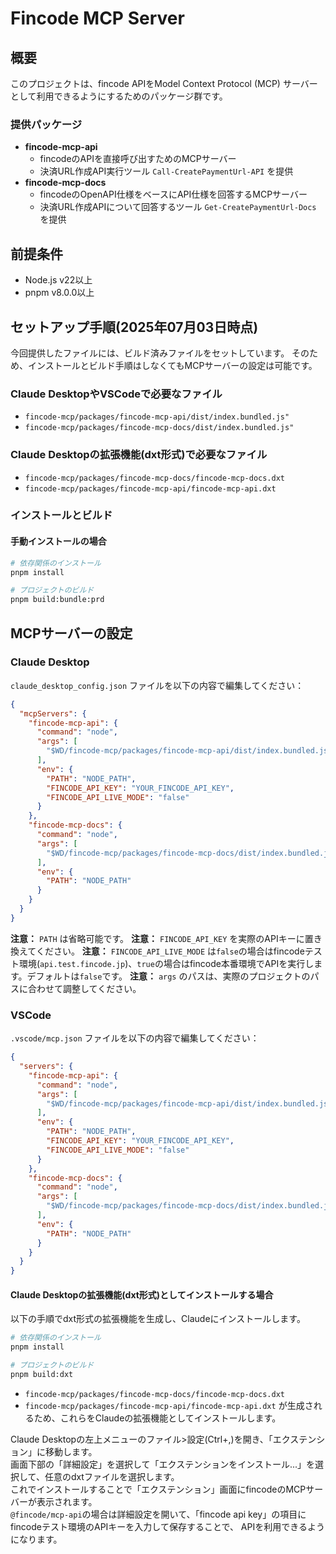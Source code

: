 
# Fincode MCP Server

## 概要

このプロジェクトは、fincode APIをModel Context Protocol (MCP) サーバーとして利用できるようにするためのパッケージ群です。

### 提供パッケージ

- **fincode-mcp-api**
  - fincodeのAPIを直接呼び出すためのMCPサーバー
  - 決済URL作成API実行ツール `Call-CreatePaymentUrl-API` を提供
- **fincode-mcp-docs**
  - fincodeのOpenAPI仕様をベースにAPI仕様を回答するMCPサーバー
  - 決済URL作成APIについて回答するツール `Get-CreatePaymentUrl-Docs` を提供

## 前提条件

- Node.js v22以上
- pnpm v8.0.0以上

## セットアップ手順(2025年07月03日時点)
今回提供したファイルには、ビルド済みファイルをセットしています。
そのため、インストールとビルド手順はしなくてもMCPサーバーの設定は可能です。

### Claude DesktopやVSCodeで必要なファイル

- `fincode-mcp/packages/fincode-mcp-api/dist/index.bundled.js"`
- `fincode-mcp/packages/fincode-mcp-docs/dist/index.bundled.js"`

### Claude Desktopの拡張機能(dxt形式)で必要なファイル
- `fincode-mcp/packages/fincode-mcp-docs/fincode-mcp-docs.dxt`
- `fincode-mcp/packages/fincode-mcp-api/fincode-mcp-api.dxt`

### インストールとビルド

#### 手動インストールの場合

```bash
# 依存関係のインストール
pnpm install

# プロジェクトのビルド
pnpm build:bundle:prd
```


## MCPサーバーの設定

### Claude Desktop

`claude_desktop_config.json` ファイルを以下の内容で編集してください：

```json
{
  "mcpServers": {
    "fincode-mcp-api": {
      "command": "node",
      "args": [
        "$WD/fincode-mcp/packages/fincode-mcp-api/dist/index.bundled.js",
      ],
      "env": {
        "PATH": "NODE_PATH",
        "FINCODE_API_KEY": "YOUR_FINCODE_API_KEY",
        "FINCODE_API_LIVE_MODE": "false"
      }
    },
    "fincode-mcp-docs": {
      "command": "node",
      "args": [
        "$WD/fincode-mcp/packages/fincode-mcp-docs/dist/index.bundled.js"
      ],
      "env": {
        "PATH": "NODE_PATH"
      }
    }
  }
}
```

**注意：** `PATH` は省略可能です。
**注意：** `FINCODE_API_KEY` を実際のAPIキーに置き換えてください。
**注意：** `FINCODE_API_LIVE_MODE` は`false`の場合はfincodeテスト環境(`api.test.fincode.jp`)、`true`の場合はfincode本番環境でAPIを実行します。デフォルトは`false`です。
**注意：** `args` のパスは、実際のプロジェクトのパスに合わせて調整してください。

### VSCode

`.vscode/mcp.json` ファイルを以下の内容で編集してください：

```json
{
  "servers": {
    "fincode-mcp-api": {
      "command": "node",
      "args": [
        "$WD/fincode-mcp/packages/fincode-mcp-api/dist/index.bundled.js",
      ],
      "env": {
        "PATH": "NODE_PATH",
        "FINCODE_API_KEY": "YOUR_FINCODE_API_KEY",
        "FINCODE_API_LIVE_MODE": "false"
      }
    },
    "fincode-mcp-docs": {
      "command": "node",
      "args": [
        "$WD/fincode-mcp/packages/fincode-mcp-docs/dist/index.bundled.js"
      ],
      "env": {
        "PATH": "NODE_PATH"
      }
    }
  }
}
```

#### Claude Desktopの拡張機能(dxt形式)としてインストールする場合

以下の手順でdxt形式の拡張機能を生成し、Claudeにインストールします。

```bash
# 依存関係のインストール
pnpm install

# プロジェクトのビルド
pnpm build:dxt
```

- `fincode-mcp/packages/fincode-mcp-docs/fincode-mcp-docs.dxt`
- `fincode-mcp/packages/fincode-mcp-api/fincode-mcp-api.dxt`
が生成されるため、これらをClaudeの拡張機能としてインストールします。  

Claude Desktopの左上メニューのファイル>設定(Ctrl+,)を開き、「エクステンション」に移動します。  
画面下部の「詳細設定」を選択して「エクステンションをインストール...」を選択して、任意のdxtファイルを選択します。  
これでインストールすることで「エクステンション」画面にfincodeのMCPサーバーが表示されます。  
`@fincode/mcp-api`の場合は詳細設定を開いて、「fincode api key」の項目にfincodeテスト環境のAPIキーを入力して保存することで、
APIを利用できるようになります。

